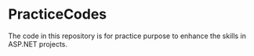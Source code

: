 # PracticeCodes
The code in this repository is for practice purpose to enhance the skills in ASP.NET projects.
